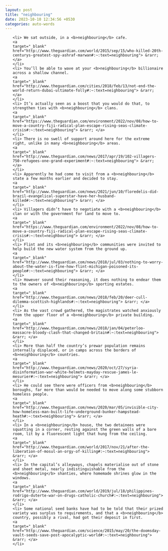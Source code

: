 ```yaml
---
layout: post
title: "neighbouring"
date: 2023-10-10 12:34:56 +0530
categories: auto-words
---
```

<ol>

    <li> We sat outside, in a <b>neighbouring</b> cafe.
    <a 
    target="_blank" 
    href="http://www.theguardian.com/world/2015/sep/15/who-killed-20th-centurys-greatest-spy-ashraf-marwan#:~:text=neighbouring"> &rarr; </a>
    </li>
    <li> You’ll be able to wave at your <b>neighbouring</b> billionaire across a shallow channel.
    <a 
    target="_blank" 
    href="http://www.theguardian.com/cities/2018/feb/13/not-end-the-world-return-dubai-ultimate-folly#:~:text=neighbouring"> &rarr; </a>
    </li>
    <li> It’s actually seen as a boost that you would do that, to strengthen ties with <b>neighbouring</b> clans.
    <a 
    target="_blank" 
    href="https://www.theguardian.com/environment/2022/nov/08/how-to-move-a-country-fiji-radical-plan-escape-rising-seas-climate-crisis#:~:text=neighbouring"> &rarr; </a>
    </li>
    <li> There is no swell of support around here for the extreme right, unlike in many <b>neighbouring</b> areas.
    <a 
    target="_blank" 
    href="http://www.theguardian.com/news/2017/apr/19/102-villagers-750-refugees-one-grand-experiment#:~:text=neighbouring"> &rarr; </a>
    </li>
    <li> Apparently he had come to visit from a <b>neighbouring</b> state a few months earlier and decided to stay.
    <a 
    target="_blank" 
    href="http://www.theguardian.com/news/2021/jun/10/floredelis-did-brazil-evangelical-superstar-have-her-husband-killed#:~:text=neighbouring"> &rarr; </a>
    </li>
    <li> Villagers didn’t have to negotiate with a <b>neighbouring</b> clan or with the government for land to move to.
    <a 
    target="_blank" 
    href="https://www.theguardian.com/environment/2022/nov/08/how-to-move-a-country-fiji-radical-plan-escape-rising-seas-climate-crisis#:~:text=neighbouring"> &rarr; </a>
    </li>
    <li> Flint and its <b>neighbouring</b> communities were invited to help build the new water system from the ground up.
    <a 
    target="_blank" 
    href="http://www.theguardian.com/news/2018/jul/03/nothing-to-worry-about-the-water-is-fine-how-flint-michigan-poisoned-its-people#:~:text=neighbouring"> &rarr; </a>
    </li>
    <li> However sound their reasoning, it does nothing to endear them to the owners of <b>neighbouring</b> sporting estates.
    <a 
    target="_blank" 
    href="http://www.theguardian.com/news/2018/feb/20/deer-cull-dilemma-scottish-highlands#:~:text=neighbouring"> &rarr; </a>
    </li>
    <li> As the vast crowd gathered, the magistrates watched anxiously from the upper floor of a <b>neighbouring</b> private building.
    <a 
    target="_blank" 
    href="http://www.theguardian.com/news/2018/jan/04/peterloo-massacre-bloody-clash-that-changed-britain#:~:text=neighbouring"> &rarr; </a>
    </li>
    <li> More than half the country’s prewar population remains internally displaced, or in camps across the borders of <b>neighbouring</b> countries.
    <a 
    target="_blank" 
    href="http://www.theguardian.com/news/2020/oct/27/syria-disinformation-war-white-helmets-mayday-rescue-james-le-mesurier#:~:text=neighbouring"> &rarr; </a>
    </li>
    <li> He could see there were officers from <b>neighbouring</b> boroughs, far more than would be needed to move along some stubborn homeless people.
    <a 
    target="_blank" 
    href="http://www.theguardian.com/news/2020/mar/05/invisible-city-how-homeless-man-built-life-underground-bunker-hampstead-heath#:~:text=neighbouring"> &rarr; </a>
    </li>
    <li> In a <b>neighbouring</b> house, the two detainees were squatting in a corner, resting against the green walls of a bare room, lit by a fluorescent light that hung from the ceiling.
    <a 
    target="_blank" 
    href="http://www.theguardian.com/world/2017/nov/21/after-the-liberation-of-mosul-an-orgy-of-killing#:~:text=neighbouring"> &rarr; </a>
    </li>
    <li> In the capital’s alleyways, chapels materialise out of stone and sheet metal, nearly indistinguishable from the <b>neighbouring</b> shanties, where homemade shrines glow in the windows.
    <a 
    target="_blank" 
    href="http://www.theguardian.com/world/2019/jul/18/philippines-rodrigo-duterte-war-on-drugs-catholic-church#:~:text=neighbouring"> &rarr; </a>
    </li>
    <li> Some national seed banks have had to be told that their prized variety was surplus to requirements, and that a <b>neighbouring</b> country, possibly a rival, had got their deposit in first.
    <a 
    target="_blank" 
    href="http://www.theguardian.com/science/2015/may/20/the-doomsday-vault-seeds-save-post-apocalyptic-world#:~:text=neighbouring"> &rarr; </a>
    </li>